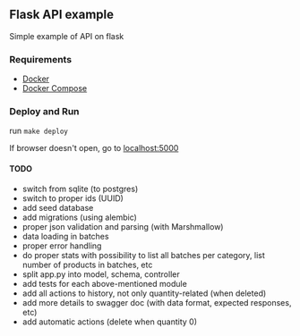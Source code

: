 ## Flask API example
   Simple example of API on flask

### Requirements
 - [Docker](https://docs.docker.com/install/)
 - [Docker Compose](https://docs.docker.com/compose/install/)

### Deploy and Run

run `make deploy`

If browser doesn't open, go to [localhost:5000](localhost:5000)


#### TODO

- switch from sqlite (to postgres)
- switch to proper ids (UUID)
- add seed database
- add migrations (using alembic)
- proper json validation and parsing (with Marshmallow)
- data loading in batches
- proper error handling
- do proper stats with possibility to list all batches per category, list number of products in batches, etc
- split app.py into model, schema, controller
- add tests for each above-mentioned module
- add all actions to history, not only quantity-related (when deleted)
- add more details to swagger doc (with data format, expected responses, etc)
- add automatic actions (delete when quantity 0)
